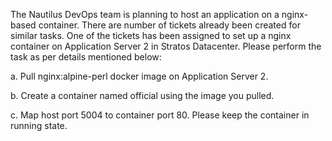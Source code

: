 The Nautilus DevOps team is planning to host an application on a nginx-based container. There are number of tickets already been created for similar tasks. One of the tickets has been assigned to set up a nginx container on Application Server 2 in Stratos Datacenter. Please perform the task as per details mentioned below:


a. Pull nginx:alpine-perl docker image on Application Server 2.


b. Create a container named official using the image you pulled.


c. Map host port 5004 to container port 80. Please keep the container in running state.




